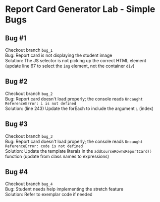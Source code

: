 # Report Card Generator Lab - Simple Bugs

## Bug #1
Checkout branch `bug_1`<br>
Bug: Report card is not displaying the student image<br>
Solution: The JS selector is not picking up the correct HTML element (update line 67 to select the `img` element, not the container `div`)

## Bug #2
Checkout branch `bug_2`<br>
Bug: Report card doesn't load properly; the console reads `Uncaught ReferenceError: i is not defined`<br>
Solution: (line 243) Update the forEach to include the argument `i` (index)

## Bug #3
Checkout branch `bug_3`<br>
Bug: Report card doesn't load properly; the console reads `Uncaught ReferenceError: code is not defined`<br>
Solution: Update the template literals in the `addCourseRowToReportCard()` function (update from class names to expressions)

## Bug #4
Checkout branch `bug_4`<br>
Bug: Student needs help implementing the stretch feature<br>
Solution: Refer to exemplar code if needed
